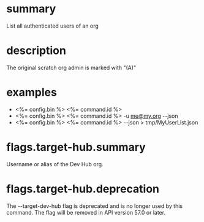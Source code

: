 # summary

List all authenticated users of an org

# description

The original scratch org admin is marked with "(A)"

# examples

- <%= config.bin %> <%= command.id %>
- <%= config.bin %> <%= command.id %> -u me@my.org --json
- <%= config.bin %> <%= command.id %> --json > tmp/MyUserList.json

# flags.target-hub.summary

Username or alias of the Dev Hub org.

# flags.target-hub.deprecation

The --target-dev-hub flag is deprecated and is no longer used by this command. The flag will be removed in API version 57.0 or later.
